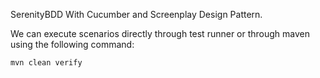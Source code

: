 SerenityBDD With Cucumber and Screenplay Design Pattern.

We can execute scenarios directly through test runner or through maven using the following command:

`mvn clean verify`
